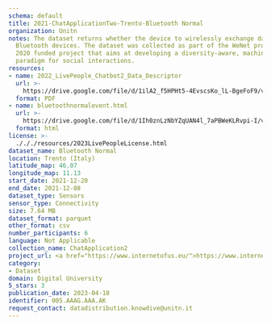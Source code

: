 ```yaml
---
schema: default
title: 2021-ChatApplicationTwo-Trento-Bluetooth Normal
organization: Unitn
notes: The dataset returns whether the device to wirelessly exchange data with other
  Bluetooth devices. The dataset was collected as part of the WeNet project, a Horizon
  2020 funded project that aims at developing a diversity-aware, machine-mediated
  paradigm for social interactions.
resources:
- name: 2022_LivePeople_Chatbot2_Data_Descriptor
  url: >-
    https://drive.google.com/file/d/1ilA2_f5HPHt5-4EvscsKo_lL-BgeFoF9/view?usp=sharing
  format: PDF
- name: bluetoothnormalevent.html
  url: >-
    https://drive.google.com/file/d/1Ih0znLzNbYZqUAN4l_7aPBWeKLRvpi-I/view?usp=sharing
  format: html
license: >-
  ./././resources/2023LivePeopleLicense.html
dataset_name: Bluetooth Normal
location: Trento (Italy)
latitude_map: 46.07
longitude_map: 11.13
start_date: 2021-12-20
end_date: 2021-12-08
dataset_type: Sensors
sensor_type: Connectivity
size: 7.64 MB
dataset_format: parquet
other_format: csv
number_participants: 6
language: Not Applicable
collection_name: ChatApplication2
project_url: <a href="https://www.internetofus.eu/">https://www.internetofus.eu/</a>
category:
- Dataset
domain: Digital University
5_stars: 3
publication_date: 2023-04-18
identifier: 005.AAAG.AAA.AK
request_contact: datadistribution.knowdive@unitn.it
---
```


